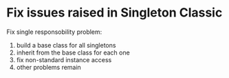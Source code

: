 # Fix issues raised in Singleton Classic
Fix single responsobility problem:
1. build a base class for all singletons
2. inherit from the base class for each one
3. fix non-standard instance access
4. other problems remain